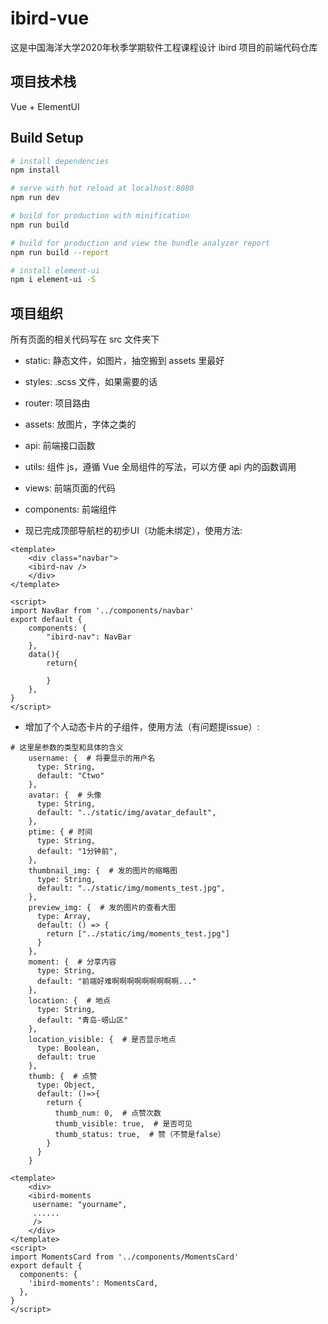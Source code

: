 # ibird-vue

这是中国海洋大学2020年秋季学期软件工程课程设计 ibird 项目的前端代码仓库

## 项目技术栈

Vue + ElementUI

## Build Setup

``` bash
# install dependencies
npm install

# serve with hot reload at localhost:8080
npm run dev

# build for production with minification
npm run build

# build for production and view the bundle analyzer report
npm run build --report

# install element-ui
npm i element-ui -S
```

## 项目组织

所有页面的相关代码写在 src 文件夹下

- static: 静态文件，如图片，抽空搬到 assets 里最好
- styles: .scss 文件，如果需要的话
- router: 项目路由
- assets: 放图片，字体之类的
- api: 前端接口函数
- utils: 组件 js，遵循 Vue 全局组件的写法，可以方便 api 内的函数调用
- views: 前端页面的代码
- components: 前端组件

- 现已完成顶部导航栏的初步UI（功能未绑定），使用方法:

```vue
<template>
    <div class="navbar">
    <ibird-nav />
    </div>
</template>

<script>
import NavBar from '../components/navbar'
export default {
    components: {
        "ibird-nav": NavBar
    },
    data(){
        return{

        }
    },
}
</script>
```

- 增加了个人动态卡片的子组件，使用方法（有问题提issue）:

```
# 这里是参数的类型和具体的含义
    username: {  # 将要显示的用户名
      type: String,
      default: "Ctwo"
    },
    avatar: {  # 头像
      type: String,
      default: "../static/img/avatar_default",
    },
    ptime: { # 时间
      type: String,
      default: "1分钟前",
    },
    thumbnail_img: {  # 发的图片的缩略图
      type: String,
      default: "../static/img/moments_test.jpg",
    },
    preview_img: {  # 发的图片的查看大图
      type: Array,
      default: () => {
        return ["../static/img/moments_test.jpg"]
      }
    },
    moment: {  # 分享内容
      type: String,
      default: "前端好难啊啊啊啊啊啊啊啊啊..."
    },
    location: {  # 地点
      type: String,
      default: "青岛-崂山区"
    },
    location_visible: {  # 是否显示地点
      type: Boolean,
      default: true
    },
    thumb: {  # 点赞
      type: Object,
      default: ()=>{
        return {
          thumb_num: 0,  # 点赞次数
          thumb_visible: true,  # 是否可见
          thumb_status: true,  # 赞（不赞是false）
        }
      }
    }

```

```vue
<template>
    <div>
    <ibird-moments
     username: "yourname",
     ......
     />
    </div>
</template>
<script>
import MomentsCard from '../components/MomentsCard'
export default {
  components: {
    'ibird-moments': MomentsCard,
  },
}
</script>
```
